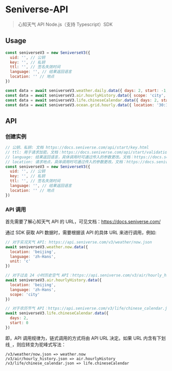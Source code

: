 # Seniverse-API

> 心知天气 API Node.js（支持 Typescript）SDK

## Usage

```javascript
const seniverseV3 = new SeniverseV3({
  uid: '', // 公钥
  key: '', // 私钥
  ttl: '', // 签名失效时间
  language: '', // 结果返回语言
  location: '' // 地点
})

const data = await seniverseV3.weather.daily.data({ days: 2, start: -1, location: 'beijing' })
const data = await seniverseV3.air.hourlyHistory.data({ scope: 'city', location: 'beijing' })
const data = await seniverseV3.life.chineseCalendar.data({ days: 2, start: -1 })
const data = await seniverseV3.ocean.grid.hourly.data({ location: '30:109' })
```

## API

### 创建实例

```javascript
// 公钥、私钥: 文档 https://docs.seniverse.com/api/start/key.html
// ttl: 用于请求加密。文档：https://docs.seniverse.com/api/start/validation.html
// language: 结果返回语言，具体调用时可通过传入的参数更改。文档：https://docs.seniverse.com/api/start/language.html
// location: 请求地点，具体调用时可通过传入的参数更改。文档：https://docs.seniverse.com/api/start/common.html
const seniverseV3 = new SeniverseV3({
  uid: '', // 公钥
  key: '', // 私钥
  ttl: '', // 签名失效时间
  language: '', // 结果返回语言
  location: '' // 地点
})
```

### API 调用

首先需要了解心知天气 API 的 URL，可见文档：https://docs.seniverse.com/

通过 SDK 获取 API 数据时，需要根据该 API 的具体 URL 来进行调用，例如:

```javascript
// 对于实况天气 API: https://api.seniverse.com/v3/weather/now.json
await seniverseV3.weather.now.data({
  location: 'beijing',
  language: 'zh-Hans',
  unit: 'c'
})

// 对于过去 24 小时历史空气 API：https://api.seniverse.com/v3/air/hourly_history.json
await seniverseV3.air.hourlyHistory.data({
  location: 'beijing',
  language: 'zh-Hans',
  scope: 'city'
})

// 对于农历节气 API：https://api.seniverse.com/v3/life/chinese_calendar.json
await seniverseV3.life.chineseCalendar.data({
  days: 2,
  start: 0
})
```

即，API 调用规律为，链式调用的方式将由 API URL 决定。如果 URL 内含有下划线`_`，则应转变为驼峰式写法：

```
/v3/weather/now.json => weather.now
/v3/air/hourly_history.json => air.hourlyHistory
/v3/life/chinese_calendar.json => life.chineseCalendar
```
